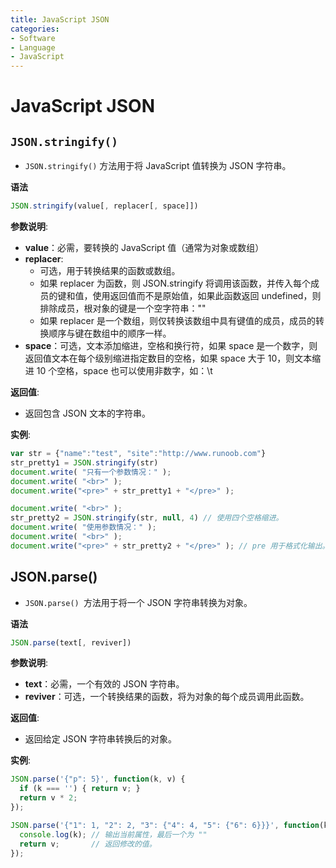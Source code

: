 ```yaml
---
title: JavaScript JSON
categories:
- Software
- Language
- JavaScript
---
```

# JavaScript JSON

## `JSON.stringify()`

- `JSON.stringify()` 方法用于将 JavaScript 值转换为 JSON 字符串。

**语法**

```js
JSON.stringify(value[, replacer[, space]])
```

**参数说明**:

- **value**：必需，要转换的 JavaScript 值（通常为对象或数组）
- **replacer**:
    - 可选，用于转换结果的函数或数组。
    - 如果 replacer 为函数，则 JSON.stringify 将调用该函数，并传入每个成员的键和值，使用返回值而不是原始值，如果此函数返回 undefined，则排除成员，根对象的键是一个空字符串：""
    - 如果 replacer 是一个数组，则仅转换该数组中具有键值的成员，成员的转换顺序与键在数组中的顺序一样。
- **space**：可选，文本添加缩进，空格和换行符，如果 space 是一个数字，则返回值文本在每个级别缩进指定数目的空格，如果 space 大于 10，则文本缩进 10 个空格，space 也可以使用非数字，如：\t

**返回值**:

- 返回包含 JSON 文本的字符串。

**实例**:

```js
var str = {"name":"test", "site":"http://www.runoob.com"}
str_pretty1 = JSON.stringify(str)
document.write( "只有一个参数情况：" );
document.write( "<br>" );
document.write("<pre>" + str_pretty1 + "</pre>" );

document.write( "<br>" );
str_pretty2 = JSON.stringify(str, null, 4) // 使用四个空格缩进。
document.write( "使用参数情况：" );
document.write( "<br>" );
document.write("<pre>" + str_pretty2 + "</pre>" ); // pre 用于格式化输出。
```

## JSON.parse()

- `JSON.parse() `方法用于将一个 JSON 字符串转换为对象。

**语法**

```js
JSON.parse(text[, reviver])
```

**参数说明**:

- **text**：必需，一个有效的 JSON 字符串。
- **reviver**：可选，一个转换结果的函数，将为对象的每个成员调用此函数。

**返回值**:

- 返回给定 JSON 字符串转换后的对象。

**实例**:

```js
JSON.parse('{"p": 5}', function(k, v) {
  if (k === '') { return v; }
  return v * 2;
});

JSON.parse('{"1": 1, "2": 2, "3": {"4": 4, "5": {"6": 6}}}', function(k, v) {
  console.log(k); // 输出当前属性，最后一个为 ""
  return v;       // 返回修改的值。
});
```

